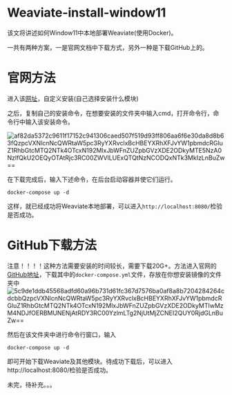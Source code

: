 # Weaviate-install-window11

该文将讲述如何Window11中本地部署Weaviate(使用Docker)。

一共有两种方案，一是官网文档中下载方式，另外一种是下载GitHub上的。
# 官网方法
进入该[网址](https://weaviate.io/developers/weaviate/installation/docker-compose)，自定义安装(自己选择安装什么模块)

之后，复制自己的安装命令，在想要安装的文件夹中输入cmd，打开命令行，命令行中输入该安装命令。

![af82da5372c9611f17152c941306caed507f519d93ff806aa6f6e30da8d8b63fQzpcVXNlcnNcQWRtaW5pc3RyYXRvclxBcHBEYXRhXFJvYW1pbmdcRGluZ1RhbGtcMTQ2NTk4OTcxN192MlxJbWFnZUZpbGVzXDE2ODkyMTE5NzA0NzlfQkU2OEQyOTAtRjc3RC00ZWVlLUExQTQtNzNCODQxNTk3MkIzLnBuZw==](https://github.com/LuJH12/Weaviate-install-window11/assets/78155731/0902fd86-ee8e-4847-a6a2-57ec9e46ca49)


在下载完成后，输入下述命令，在后台启动容器并使它们运行。

`docker-compose up -d`

这样，就已经成功将Weaviate本地部署，可以进入`http://localhost:8080/`检验是否成功。

# GitHub下载方法
注意！！！！这种方法需要安装的时间较长，需要下载20G+。方法进入官网的[GitHub地址](https://github.com/weaviate/weaviate)，下载其中的`docker-compose.yml`文件，存放在你想安装镜像的文件夹中
![5c9de1ddb45568adfd60a96b731d61fc367d7576ba0af8a8b7204284264cdcbbQzpcVXNlcnNcQWRtaW5pc3RyYXRvclxBcHBEYXRhXFJvYW1pbmdcRGluZ1RhbGtcMTQ2NTk4OTcxN192MlxJbWFnZUZpbGVzXDE2ODkyMTIwMzM4NDJfOERBMUNENjAtRDY3RC00YzlmLTg2NjUtMjZCNEI2QUY0RjdGLnBuZw==](https://github.com/LuJH12/Weaviate-install-window11/assets/78155731/9d0c1bfc-cfe0-44ef-a293-ef892f23e551)

然后在该文件夹中进行命令行窗口，输入

`docker-compose up -d`

即可开始下载Weaviate及其他模块。待成功下载后，可以进入http://localhost:8080/检验是否成功。


未完，待补充。。。
